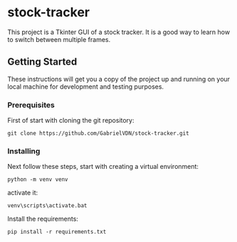 # stock-tracker

This project is a Tkinter GUI of a stock tracker.
It is a good way to learn how to switch between multiple frames.

## Getting Started

These instructions will get you a copy of the project up and running on your local machine for development and testing purposes. 

### Prerequisites

First of start with cloning the git repository:

```
git clone https://github.com/GabrielVDN/stock-tracker.git
```

### Installing

Next follow these steps, start with creating a virtual environment:

```
python -m venv venv
```

activate it: 

```
venv\scripts\activate.bat
```
Install the requirements:
```
pip install -r requirements.txt
```

